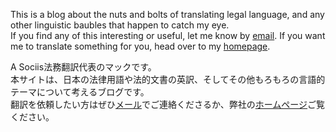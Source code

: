 This is a blog about the nuts and bolts of translating legal language, and any other linguistic baubles that happen to catch my eye.  
If you find any of this interesting or useful, let me know by [email](mailto:contact@asociis.co.jp).
If you want me to translate something for you, head over to my [homepage](https://www.asociis.co.jp).

A Sociis法務翻訳代表のマックです。  
本サイトは、日本の法律用語や法的文書の英訳、そしてその他もろもろの言語的テーマについて考えるブログです。  
翻訳を依頼したい方はぜひ[メール](mailto:contact@asociis.co.jp)でご連絡くださるか、弊社の[ホームページ](https://www.asociis.co.jp)ご覧ください。
